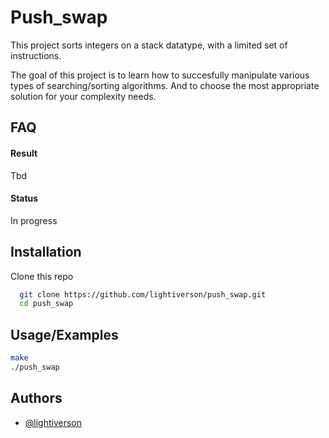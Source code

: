 # Push_swap

This project sorts integers on a stack datatype, with a limited set of instructions.

The goal of this project is to learn how to succesfully manipulate various types of searching/sorting algorithms. And to choose the most appropriate solution for your complexity needs.

## FAQ

#### Result

Tbd

#### Status

In progress

## Installation

Clone this repo

```bash
  git clone https://github.com/lightiverson/push_swap.git
  cd push_swap
```

## Usage/Examples

```bash
make
./push_swap
```

## Authors

- [@lightiverson](https://www.github.com/lightiverson)
